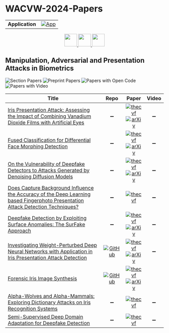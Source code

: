 # WACVW-2024-Papers

<table>
    <tr>
        <td><strong>Application</strong></td>
        <td>
            <a href="https://huggingface.co/spaces/DmitryRyumin/NewEraAI-Papers" style="float:left;">
                <img src="https://img.shields.io/badge/🤗-NewEraAI--Papers-FFD21F.svg" alt="App" />
            </a>
        </td>
    </tr>
</table>

<div align="center">
    <a href="https://github.com/DmitryRyumin/WACV-2024-Papers/blob/main/sections/2024/workshops/w_automated_spatial_and_temporal_anomaly_detection.md">
        <img src="https://cdn.jsdelivr.net/gh/DmitryRyumin/NewEraAI-Papers@main/images/left.svg" width="40" alt="" />
    </a>
    <a href="https://github.com/DmitryRyumin/WACV-2024-Papers/">
        <img src="https://cdn.jsdelivr.net/gh/DmitryRyumin/NewEraAI-Papers@main/images/home.svg" width="40" alt="" />
    </a>
    <a href="https://github.com/DmitryRyumin/WACV-2024-Papers/blob/main/sections/2024/workshops/w_vision-based_understanding_for_low-resource_languages.md">
        <img src="https://cdn.jsdelivr.net/gh/DmitryRyumin/NewEraAI-Papers@main/images/right.svg" width="40" alt="" />
    </a>
</div>

## Manipulation, Adversarial and Presentation Attacks in Biometrics

![Section Papers](https://img.shields.io/badge/Section%20Papers-9-42BA16) ![Preprint Papers](https://img.shields.io/badge/Preprint%20Papers-6-b31b1b) ![Papers with Open Code](https://img.shields.io/badge/Papers%20with%20Open%20Code-2-1D7FBF) ![Papers with Video](https://img.shields.io/badge/Papers%20with%20Video-0-FF0000)

| **Title** | **Repo** | **Paper** | **Video** |
|-----------|:--------:|:---------:|:---------:|
| [Iris Presentation Attack: Assessing the Impact of Combining Vanadium Dioxide Films with Artificial Eyes](https://openaccess.thecvf.com/content/WACV2024W/MAP-A/html/Jauhari_Iris_Presentation_Attack_Assessing_the_Impact_of_Combining_Vanadium_Dioxide_WACVW_2024_paper.html) | :heavy_minus_sign: | [![thecvf](https://img.shields.io/badge/pdf-thecvf-7395C5.svg)](https://openaccess.thecvf.com/content/WACV2024W/MAP-A/papers/Jauhari_Iris_Presentation_Attack_Assessing_the_Impact_of_Combining_Vanadium_Dioxide_WACVW_2024_paper.pdf) <br /> [![arXiv](https://img.shields.io/badge/arXiv-2311.12773-b31b1b.svg)](http://arxiv.org/abs/2311.12773) | :heavy_minus_sign: |
| [Fused Classification for Differential Face Morphing Detection](https://openaccess.thecvf.com/content/WACV2024W/MAP-A/html/Medvedev_Fused_Classification_for_Differential_Face_Morphing_Detection_WACVW_2024_paper.html) | :heavy_minus_sign: | [![thecvf](https://img.shields.io/badge/pdf-thecvf-7395C5.svg)](https://openaccess.thecvf.com/content/WACV2024W/MAP-A/papers/Medvedev_Fused_Classification_for_Differential_Face_Morphing_Detection_WACVW_2024_paper.pdf) <br /> [![arXiv](https://img.shields.io/badge/arXiv-2309.00665-b31b1b.svg)](http://arxiv.org/abs/2309.00665) | :heavy_minus_sign: |
| [On the Vulnerability of Deepfake Detectors to Attacks Generated by Denoising Diffusion Models](https://openaccess.thecvf.com/content/WACV2024W/MAP-A/html/Ivanovska_On_the_Vulnerability_of_Deepfake_Detectors_to_Attacks_Generated_by_WACVW_2024_paper.html) | :heavy_minus_sign: | [![thecvf](https://img.shields.io/badge/pdf-thecvf-7395C5.svg)](https://openaccess.thecvf.com/content/WACV2024W/MAP-A/papers/Ivanovska_On_the_Vulnerability_of_Deepfake_Detectors_to_Attacks_Generated_by_WACVW_2024_paper.pdf) <br /> [![arXiv](https://img.shields.io/badge/arXiv-2307.05397-b31b1b.svg)](http://arxiv.org/abs/2307.05397) | :heavy_minus_sign: |
| [Does Capture Background Influence the Accuracy of the Deep Learning based Fingerphoto Presentation Attack Detection Techniques?](https://openaccess.thecvf.com/content/WACV2024W/MAP-A/html/Li_Does_Capture_Background_Influence_the_Accuracy_of_the_Deep_Learning_WACVW_2024_paper.html) | :heavy_minus_sign: | [![thecvf](https://img.shields.io/badge/pdf-thecvf-7395C5.svg)](https://openaccess.thecvf.com/content/WACV2024W/MAP-A/papers/Li_Does_Capture_Background_Influence_the_Accuracy_of_the_Deep_Learning_WACVW_2024_paper.pdf) | :heavy_minus_sign: |
| [Deepfake Detection by Exploiting Surface Anomalies: The SurFake Approach](https://openaccess.thecvf.com/content/WACV2024W/MAP-A/html/Ciamarra_Deepfake_Detection_by_Exploiting_Surface_Anomalies_The_SurFake_Approach_WACVW_2024_paper.html) | :heavy_minus_sign: | [![thecvf](https://img.shields.io/badge/pdf-thecvf-7395C5.svg)](https://openaccess.thecvf.com/content/WACV2024W/MAP-A/papers/Ciamarra_Deepfake_Detection_by_Exploiting_Surface_Anomalies_The_SurFake_Approach_WACVW_2024_paper.pdf) <br /> [![arXiv](https://img.shields.io/badge/arXiv-2310.20621-b31b1b.svg)](http://arxiv.org/abs/2310.20621) | :heavy_minus_sign: |
| [Investigating Weight-Perturbed Deep Neural Networks with Application in Iris Presentation Attack Detection](https://openaccess.thecvf.com/content/WACV2024W/MAP-A/html/Sharma_Investigating_Weight-Perturbed_Deep_Neural_Networks_With_Application_in_Iris_Presentation_WACVW_2024_paper.html) | [![GitHub](https://img.shields.io/github/stars/redwankarimsony/WeightPerturbation-MSU?style=flat)](https://github.com/redwankarimsony/WeightPerturbation-MSU) | [![thecvf](https://img.shields.io/badge/pdf-thecvf-7395C5.svg)](https://openaccess.thecvf.com/content/WACV2024W/MAP-A/papers/Sharma_Investigating_Weight-Perturbed_Deep_Neural_Networks_With_Application_in_Iris_Presentation_WACVW_2024_paper.pdf) <br /> [![arXiv](https://img.shields.io/badge/arXiv-2311.12764-b31b1b.svg)](http://arxiv.org/abs/2311.12764) | :heavy_minus_sign: |
| [Forensic Iris Image Synthesis](https://openaccess.thecvf.com/content/WACV2024W/MAP-A/html/Bhuiyan_Forensic_Iris_Image_Synthesis_WACVW_2024_paper.html) | [![GitHub](https://img.shields.io/github/stars/CVRL/Forensic-Iris-Image-Synthesis?style=flat)](https://github.com/CVRL/Forensic-Iris-Image-Synthesis) | [![thecvf](https://img.shields.io/badge/pdf-thecvf-7395C5.svg)](https://openaccess.thecvf.com/content/WACV2024W/MAP-A/papers/Bhuiyan_Forensic_Iris_Image_Synthesis_WACVW_2024_paper.pdf) <br /> [![arXiv](https://img.shields.io/badge/arXiv-2312.04125-b31b1b.svg)](http://arxiv.org/abs/2312.04125) |  |
| [Alpha-Wolves and Alpha-Mammals: Exploring Dictionary Attacks on Iris Recognition Systems](https://openaccess.thecvf.com/content/WACV2024W/MAP-A/html/Banerjee_Alpha-Wolves_and_Alpha-Mammals_Exploring_Dictionary_Attacks_on_Iris_Recognition_Systems_WACVW_2024_paper.html) | :heavy_minus_sign: | [![thecvf](https://img.shields.io/badge/pdf-thecvf-7395C5.svg)](https://openaccess.thecvf.com/content/WACV2024W/MAP-A/papers/Banerjee_Alpha-Wolves_and_Alpha-Mammals_Exploring_Dictionary_Attacks_on_Iris_Recognition_Systems_WACVW_2024_paper.pdf) | :heavy_minus_sign: |
| [Semi-Supervised Deep Domain Adaptation for Deepfake Detection](https://openaccess.thecvf.com/content/WACV2024W/MAP-A/html/Seraj_Semi-Supervised_Deep_Domain_Adaptation_for_Deepfake_Detection_WACVW_2024_paper.html) | :heavy_minus_sign: | [![thecvf](https://img.shields.io/badge/pdf-thecvf-7395C5.svg)](https://openaccess.thecvf.com/content/WACV2024W/MAP-A/papers/Seraj_Semi-Supervised_Deep_Domain_Adaptation_for_Deepfake_Detection_WACVW_2024_paper.pdf) | :heavy_minus_sign: |
